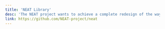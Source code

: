 ```yaml
---
title: 'NEAT Library'
desc: 'The NEAT project wants to achieve a complete redesign of the way in which Internet applications interact with the network. The goal is to allow network “services” offered to applications – such as reliability, low-delay communication or security – to be dynamically tailored based on application demands, current network conditions, hardware capabilities or local policies, and also to support the integration of new network functionality in an evolutionary fashion, without applications having to be rewritten. This architectural change will make the Internet truly "enhanceable", by allowing applications to seamlessly and more easily take advantage of new network features as they evolve. This package contains the shared library for the NEAT APIs libraries and example programs. See https://www.neat-project.org for details on NEAT!'
link: https://github.com/NEAT-project/neat
---
```

